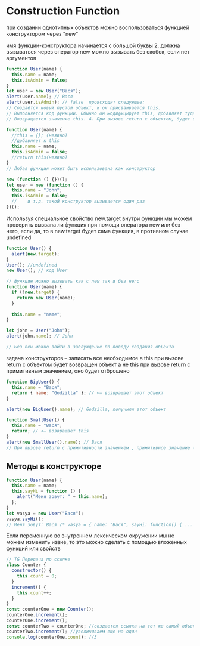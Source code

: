 # Construction Function

при создании однотипных объектов можно воспользоваться функцией конструктором через "new"

имя функции-конструктора начинается с большой буквы 2. должна вызываться через оператор new
можно вызывать без скобок, если нет аргументов

```js
function User(name) {
  this.name = name;
  this.isAdmin = false;
}
let user = new User("Вася");
alert(user.name); // Вася
alert(user.isAdmin); // false  происходит следующее:
// Создаётся новый пустой объект, и он присваивается this.
// Выполняется код функции. Обычно он модифицирует this, добавляет туда новые свойства.
// Возвращается значение this. 4. При вызове return с объектом, будет возвращён объект, а не this

function User(name) {
  //this = {}; (неявно)
  //добавляет к this
  this.name = name;
  this.isAdmin = false;
  //return this(неявно)
}
// Любая функция может быть использована как конструктор

new (function () {})();
let user = new (function () {
  this.name = "John";
  this.isAdmin = false;
  //	и т.д. такой конструктор вызывается один раз
})();
```

Используя специальное свойство new.target внутри функции мы можем проверить вызвана ли функция при помощи оператора new или без него, если да, то в new.target будет сама функция, в противном случае undefined

```js
function User() {
  alert(new.target);
}
User(); //undefined
new User(); // код User

// функцию можно вызывать как с new так и без него
function User(name) {
  if (!new.target) {
    return new User(name);
  }

  this.name = "name";
}

let john = User("John");
alert(john.name); // John

// Без new можно войти в заблуждение по поводу создания объекта
```

задача конструкторов – записать все необходимое в this
при вызове return с объектом будет возвращен объект а не this при вызове return с примитивным значением, оно будет отброшено

```js
function BigUser() {
  this.name = "Вася";
  return { name: "Godzilla" }; // <— возвращает этот объект
}

alert(new BigUser().name); // Godzilla, получили этот объект

function SmallUser() {
  this.name = "Вася";
  return; // <— возвращает this
}
alert(new SmallUser().name); // Вася
// При вызове return с примитивности значением , примитивное значение - отбросится
```

## Методы в конструкторе

```js
function User(name) {
  this.name = name;
  this.sayHi = function () {
    alert("Меня зовут: " + this.name);
  };
}
let vasya = new User("Вася");
vasya.sayHi();
// Меня зовут: Вася /* vasya = { name: "Вася", sayHi: function() { ... } }*/
```

Если переменную во внутреннем лексическом окружении мы не можем изменить извне, то это
можно сделать с помощью вложенных функций или свойств

```js
// TG Передача по ссылке
class Counter {
  constructor() {
    this.count = 0;
  }
  increment() {
    this.count++;
  }
}
const counterOne = new Counter();
counterOne.increment();
counterOne.increment();
const counterTwo = counterOne; //создается ссылка на тот же самый объект
counterTwo.increment(); //увеличиваем еще на один
console.log(counterOne.count); //3
```
